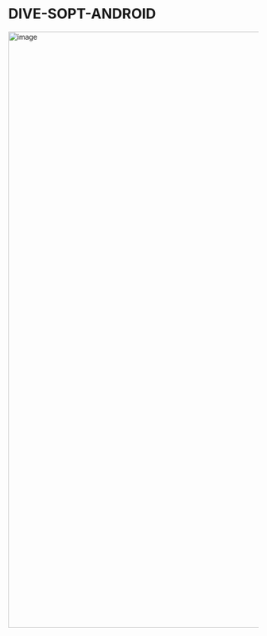 # DIVE-SOPT-ANDROID

<img width="922" height="1200" alt="image" src="https://github.com/user-attachments/assets/4d2f3ae9-14a5-4f31-9e6e-08e81cbafe4d" />
